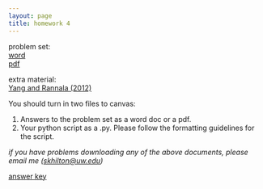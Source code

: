 ```yaml
---
layout: page
title: homework 4
---
```


problem set:    
[word](homework4.docx)  
[pdf](homework4.pdf)

extra material:   
[Yang and Rannala (2012)](yang2012molecular.pdf)  

You should turn in two files to canvas:   
1. Answers to the problem set as a word doc or a pdf.   
2. Your python script as a .py. Please follow the formatting guidelines for the script.   

*if you have problems downloading any of the above documents, please email me (skhilton@uw.edu)*

[answer key](homework4_answers_students.pdf)
